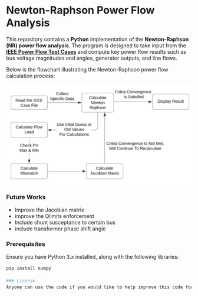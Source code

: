 # Newton-Raphson Power Flow Analysis 

This repository contains a **Python** implementation of the **Newton-Raphson (NR) power flow analysis**. The program is designed to take input from the **[IEEE Power Flow Test Cases](https://lamarr.ece.uw.edu/research/pstca)** and compute key power flow results such as bus voltage magnitudes and angles, generator outputs, and line flows.

Below is the flowchart illustrating the Newton-Raphson power flow calculation process:

![Term Project Flowchart](image/image.png)

### Future Works 
- Improve the Jacobian matrix
- improve the Qlimits enforcement
- Include shunt susceptance to certain bus
- include transformer phase shift angle

### Prerequisites
Ensure you have Python 3.x installed, along with the following libraries:
```bash
pip install numpy

### License
Anyone can use the code if you would like to help improve this code fork it 
